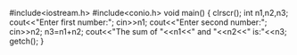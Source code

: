 #include<iostream.h>
#include<conio.h>
void main()
{
    clrscr();
    int n1,n2,n3;
    cout<<"Enter first number:";
    cin>>n1;
    cout<<"Enter second number:";
    cin>>n2;
    n3=n1+n2;
    cout<<"The sum of "<<n1<<" and "<<n2<<" is:"<<n3;
    getch();
}
